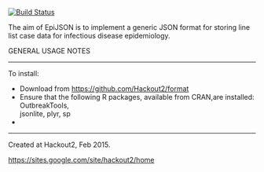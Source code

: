 [![Build Status](https://travis-ci.org/Hackout2/format.svg)](https://travis-ci.org/Hackout2/format)

The aim of EpiJSON is to implement a generic JSON format for storing line list case data for infectious disease epidemiology.



GENERAL USAGE NOTES
____________________
To install:

- Download from https://github.com/Hackout2/format
- Ensure that the following R packages, available from CRAN,are installed: OutbreakTools,          
  jsonlite, plyr, sp  
-

______________________________________________________________________




Created at Hackout2, Feb 2015.

https://sites.google.com/site/hackout2/home